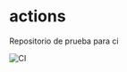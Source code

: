 # actions

Repositorio de prueba para ci

![CI](https://github.com/CesarHerr/actions2/actions/workflows/node-ci.yml/badge.svg)

<!--![CI](https://github.com/USUARIO/REPO/actions/workflows/ARCHIVO.yml/badge.svg)-->